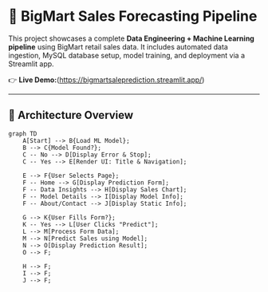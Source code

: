 # 🛒 BigMart Sales Forecasting Pipeline

This project showcases a complete **Data Engineering + Machine Learning pipeline** using BigMart retail sales data. It includes automated data ingestion, MySQL database setup, model training, and deployment via a Streamlit app.

👉 **Live Demo:**(https://bigmartsaleprediction.streamlit.app/)

---

## 🧱 Architecture Overview

```mermaid
graph TD
    A[Start] --> B{Load ML Model};
    B --> C{Model Found?};
    C -- No --> D[Display Error & Stop];
    C -- Yes --> E[Render UI: Title & Navigation];
    
    E --> F{User Selects Page};
    F -- Home --> G[Display Prediction Form];
    F -- Data Insights --> H[Display Sales Chart];
    F -- Model Details --> I[Display Model Info];
    F -- About/Contact --> J[Display Static Info];

    G --> K{User Fills Form?};
    K -- Yes --> L[User Clicks "Predict"];
    L --> M[Process Form Data];
    M --> N[Predict Sales using Model];
    N --> O[Display Prediction Result];
    O --> F;
    
    H --> F;
    I --> F;
    J --> F;

